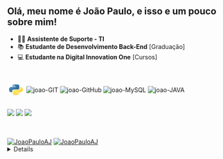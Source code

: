 ## Olá, meu nome é João Paulo, e isso e um pouco sobre mim!

- 👨‍💻 **Assistente de Suporte - TI**
- 📚 **Estudante de Desenvolvimento Back-End** [Graduação]
- 💻 **Estudante na Digital Innovation One** [Cursos]

##

<div style="display: inline_block"><br>
    <img align="center" alt="joao-Python" height="30" width="40" src="https://raw.githubusercontent.com/devicons/devicon/master/icons/python/python-original.svg">
    <img align="center" alt="joao-GIT" width='50' height='50' scr=<img src="https://cdn.jsdelivr.net/gh/devicons/devicon/icons/git/git-original.svg" />
    <img align="center" alt="joao-GitHub" width='50' height='50' scr=<img src="https://cdn.jsdelivr.net/gh/devicons/devicon/icons/github/github-original-wordmark.svg" />                  
    <img align="center" alt="joao-MySQL" width='50' height='50' scr=<img src="https://cdn.jsdelivr.net/gh/devicons/devicon/icons/mysql/mysql-original-wordmark.svg" />
    <img align="center" alt="joao-JAVA" width='50' height='50' scr=<img src="https://cdn.jsdelivr.net/gh/devicons/devicon/icons/java/java-original-wordmark.svg" />    
          
</div>

##

<div> 
    <a href="https://instagram.com/aj.informatica01?igshid=NTA5ZTk1NTc=" target="_blank"><img src="https://img.shields.io/badge/-Instagram-%23E4405F?style=for-the-badge&logo=instagram&logoColor=white" target="_blank"></a>
  <a href = "mailto:ajinformatica01@gmail.com"><img src="https://img.shields.io/badge/-Gmail-%23333?style=for-the-badge&logo=gmail&logoColor=white" target="_blank"></a>
  <a href="https://www.linkedin.com/in/jo%C3%A3o-paulo-borges-b0614b191/" target="_blank"><img src="https://img.shields.io/badge/-LinkedIn-%230077B5?style=for-the-badge&logo=linkedin&logoColor=white" target="_blank"></a>  
</div>

##
<div style="display: inline_block"><br>
    <a href="https://github.com/anuraghazra/github-readme-stats"><img align="center" alt="JoaoPauloAJ" height=200 width="400" src="https://github-readme-stats.vercel.app/api?username=JoaoBorgesAJ&show_icons=true&theme=dracula" /></a>
    <a href="https://github.com/anuraghazra/convoychat"><img align="center" alt="JoaoPauloAJ" height=180 width="450" src="https://github-readme-stats.vercel.app/api/top-langs?username=JoaoBorgesAJ&layout=compact&langs_count=8&card_width=320&theme=dracula" /></a>
</div>
<details>
    <sumary>:zap: Github Stats</sumary>
<img align="center" alt="JoaoPauloAJ" src="https://github-readme-stats-git-master-joaoborgesaj.vercel.app/api?username=JoaoBorgesAJ&show_icons=true&hide_border=true&theme=dracula" />
